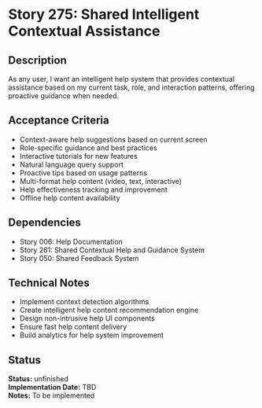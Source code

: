 # Story 275: Shared Intelligent Contextual Assistance

## Description
As any user, I want an intelligent help system that provides contextual assistance based on my current task, role, and interaction patterns, offering proactive guidance when needed.

## Acceptance Criteria
- Context-aware help suggestions based on current screen
- Role-specific guidance and best practices
- Interactive tutorials for new features
- Natural language query support
- Proactive tips based on usage patterns
- Multi-format help content (video, text, interactive)
- Help effectiveness tracking and improvement
- Offline help content availability

## Dependencies
- Story 006: Help Documentation
- Story 261: Shared Contextual Help and Guidance System
- Story 050: Shared Feedback System

## Technical Notes
- Implement context detection algorithms
- Create intelligent help content recommendation engine
- Design non-intrusive help UI components
- Ensure fast help content delivery
- Build analytics for help system improvement
## Status
**Status:** unfinished  
**Implementation Date:** TBD  
**Notes:** To be implemented
